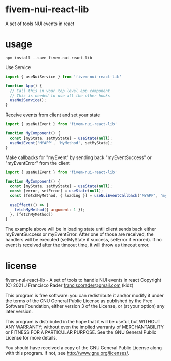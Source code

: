 # fivem-nui-react-lib

A set of tools NUI events in react

# usage

`npm install --save fivem-nui-react-lib`

Use Service
```js
import { useNuiService } from 'fivem-nui-react-lib'

function App() {
  // Call this in your top level app component
  // This is needed to use all the other hooks
  useNuiService();
}
```

Receive events from client and set your state
```js
import { useNuiEvent } from 'fivem-nui-react-lib'

function MyComponent() {
  const [myState, setMyState] = useState(null);
  useNuiEvent('MYAPP', 'MyMethod', setMyState);
}
```

Make callbacks for "myEvent" by sending back "myEventSuccess" or "myEventError" from the client
```js
import { useNuiEvent } from 'fivem-nui-react-lib'

function MyComponent() {
  const [myState, setMyState] = useState(null);
  const [error, setError] = useState(null);
  const [fetchMyMethod, { loading }] = useNuiEventCallback('MYAPP', 'myEvent', setMyState, setError);

  useEffect(() => {
    fetchMyMethod({ argument: 1 });
  }, [fetchMyMethod])
}
```

The example above will be in loading state until client sends back either myEventSuccess or myEventError.
After one of those are received, the handlers will be executed (setMyState if success, setError if errored).
If no event is received after the timeout time, it will throw as timeout error.

# license

fivem-nui-react-lib - A set of tools to handle NUI events in react
Copyright (C) 2021  J Francisco Rader <franciscorader@gmail.com> (kidz)

This program is free software: you can redistribute it and/or modify
it under the terms of the GNU General Public License as published by
the Free Software Foundation, either version 3 of the License, or
(at your option) any later version.

This program is distributed in the hope that it will be useful,
but WITHOUT ANY WARRANTY; without even the implied warranty of
MERCHANTABILITY or FITNESS FOR A PARTICULAR PURPOSE.  See the
GNU General Public License for more details.

You should have received a copy of the GNU General Public License
along with this program.  If not, see <http://www.gnu.org/licenses/>.
